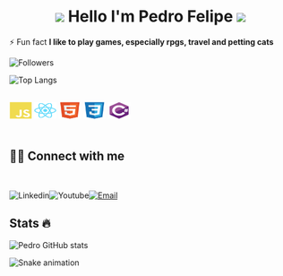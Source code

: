 <h1 align="center">
<img src="https://media.giphy.com/media/v1.Y2lkPTc5MGI3NjExNzJlZjY0MDk0YzNmZDRjYmZjNTY5YzZhOGQyMTE3MjFmYWJkOWM2NyZjdD1z/nTY7xABlmpgQe9ZcFs/giphy.gif" width="50">
Hello I'm Pedro Felipe  <img src="https://media.giphy.com/media/v1.Y2lkPTc5MGI3NjExNzJlZjY0MDk0YzNmZDRjYmZjNTY5YzZhOGQyMTE3MjFmYWJkOWM2NyZjdD1z/nTY7xABlmpgQe9ZcFs/giphy.gif" width="50">
</h1>

⚡ Fun fact **I like to play games, especially rpgs, travel and petting cats**

![Followers](https://img.shields.io/github/followers/Pedrofelipe3349?logo=github&style=for-the-badge)

<!--
**Leonardo-Lourenco/Leonardo-Lourenco** is a ✨ _special_ ✨ repository because its `README.md` (this file) appears on your GitHub profile.

Here are some ideas to get you started:

- 🔭 I’m currently working on ...
- 🌱 I’m currently learning ...
- 👯 I’m looking to collaborate on ...
- 🤔 I’m looking for help with ...
- 💬 Ask me about ...
- 📫 How to reach me: ...
- 😄 Pronouns: ...
- ⚡ Fun fact: ...
-->

![Top Langs](https://github-readme-stats.vercel.app/api/top-langs/?username=Pedrofelipe3349&layout=compact&langs_counts=16&theme=dark)

<div style="display: inline_block"><br>
  <img align="center" alt="Js" height="30" width="40" src="https://raw.githubusercontent.com/devicons/devicon/master/icons/javascript/javascript-plain.svg">
  <img align="center" alt="React" height="30" width="40" src="https://raw.githubusercontent.com/devicons/devicon/master/icons/react/react-original.svg">
  <img align="center" alt="HTML" height="30" width="40" src="https://raw.githubusercontent.com/devicons/devicon/master/icons/html5/html5-original.svg">
  <img align="center" alt="CSS" height="30" width="40" src="https://raw.githubusercontent.com/devicons/devicon/master/icons/css3/css3-original.svg">
  <img align="center" alt="Csharp" height="30" width="40" src="https://raw.githubusercontent.com/devicons/devicon/master/icons/csharp/csharp-original.svg">
</div>

## <br /> 🙋‍♂️ Connect with me 



<!-- Badges template - https://github.com/Ileriayo/markdown-badges#social-->

<br />




 
  <a  href="https://www.linkedin.com/in/leonardo-lourenco-0594b1139/"><img align="left" alt="Linkedin" title="Youtube" src="https://img.shields.io/badge/linkedin-%230077B5.svg?style=for-the-badge&logo=linkedin&logoColor=white"/></a>
 <a  href="https://www.instagram.com/coffee.tag.podcast/"><img align="left" alt="Youtube" title="Instagram" src="https://img.shields.io/badge/instagram-%23E4405F.svg?style=for-the-badge&logo=Instagram&logoColor=white"/></a>
[![Email](https://img.shields.io/badge/Gmail-D14836?style=for-the-badge&logo=gmail&logoColor=white)](mailto:pedrofelipe3349@gmail.com)

## **Stats** 🔥

![Pedro GitHub stats](https://github-readme-stats.vercel.app/api?username=Pedrofelipe3349&show_icons=true&theme=dark&include_all_commits=true&count_private=true)

![Snake animation](https://github.com/Pedrofelipe3349/Pedrofelipe3349/blob/output/github-contribution-grid-snake.svg)





